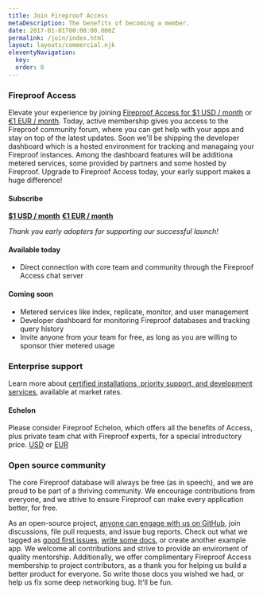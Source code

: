 ```yaml
---
title: Join Fireproof Access
metaDescription: The benefits of becoming a member.
date: 2017-01-01T00:00:00.000Z
permalink: /join/index.html
layout: layouts/commercial.njk
eleventyNavigation:
  key: 
  order: 0
---
```

### Fireproof Access

Elevate your experience by joining [Fireproof Access for $1 USD / month](https://access.fireproof.storage/checkout/access) or [€1 EUR / month](https://access.fireproof.storage/checkout/access-eu). Today, active membership gives you access to the Fireproof community forum, where you can get help with your apps and stay on top of the latest updates. Soon we'll be shipping the developer dashboard which is a hosted environment for tracking and managaing your Fireproof instances. Among the dashboard features will be additiona metered services, some provided by partners and some hosted by Fireproof. Upgrade to Fireproof Access today, your early support makes a huge difference!

#### Subscribe

[**$1 USD / month**](https://access.fireproof.storage/checkout/access#subscribe) [**€1 EUR / month**](https://access.fireproof.storage/checkout/access-eu#subscribe)

*Thank you early adopters for supporting our successful launch!*

#### Available today

* Direct connection with core team and community through the Fireproof Access chat server

#### Coming soon

* Metered services like index, replicate, monitor, and user management
* Developer dashboard for monitoring Fireproof databases and tracking query history
* Invite anyone from your team for free, as long as you are willing to sponsor thier metered usage

### Enterprise support

Learn more about [certified installations, priority support, and development services](/service-and-support/), available at market rates.

#### Echelon

Please consider Fireproof Echelon, which offers all the benefits of Access, plus private team chat with Fireproof experts, for a special introductory price. [USD](https://access.fireproof.storage/checkout/echelon) or [EUR](https://access.fireproof.storage/checkout/echelon-eu)


### Open source community

The core Fireproof database will always be free (as in speech), and we are proud to be part of a thriving community. We encourage contributions from everyone, and we strive to ensure Fireproof can make every application better, for free.

As an open-source project, [anyone can engage with us on GitHub](https://github.com/fireproof-storage/fireproof/projects?query=is%3Aopen), join discussions, file pull requests, and issue bug reports. Check out what we tagged as [good first issues](https://github.com/fireproof-storage/fireproof/issues?q=is%3Aissue+is%3Aopen+label%3A%22good+first+issue%22), [write some docs](), or create another example app. We welcome all contributions and strive to provide an enviroment of quality mentorship. Additionally, we offer complimentary Fireproof Access membership to project contributors, as a thank you for helping us build a better product for everyone. So write those docs you wished we had, or help us fix some deep networking bug. It'll be fun.